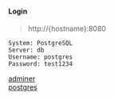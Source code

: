 #### Login

> http://{hostname}:8080

```
System: PostgreSQL
Server: db
Username: postgres
Password: test1234
```

[adminer](https://hub.docker.com/_/adminer/)  
[postgres](https://hub.docker.com/_/postgres/)  